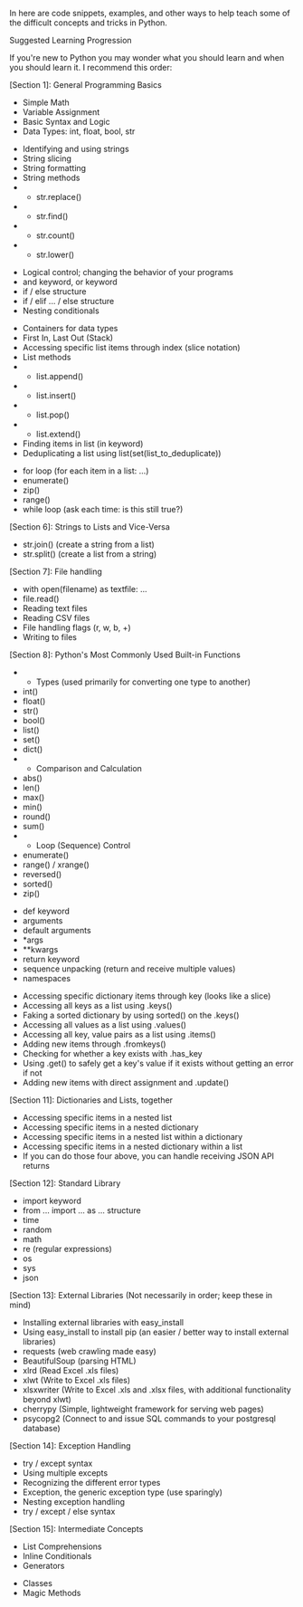 In here are code snippets, examples, and other ways to help teach some of the difficult concepts and tricks in Python.

Suggested Learning Progression

If you're new to Python you may wonder what you should learn and when you should learn it.  I recommend this order:

[Section 1]: General Programming Basics
- Simple Math
- Variable Assignment
- Basic Syntax and Logic
- Data Types: int, float, bool, str

[Section 2]: Strings
- Identifying and using strings
- String slicing
- String formatting
- String methods
- - str.replace()
- - str.find()
- - str.count()
- - str.lower()

[Section 3]: Conditionals
- Logical control; changing the behavior of your programs
- and keyword, or keyword
- if / else structure
- if / elif ... / else structure
- Nesting conditionals

[Section 4]: Lists
- Containers for data types
- First In, Last Out (Stack)
- Accessing specific list items through index (slice notation)
- List methods
- - list.append()
- - list.insert()
- - list.pop()
- - list.extend()
- Finding items in list (in keyword)
- Deduplicating a list using list(set(list_to_deduplicate))

[Section 5]: Loops
- for loop (for each item in a list: ...)
- enumerate()
- zip()
- range()
- while loop (ask each time: is this still true?)

[Section 6]: Strings to Lists and Vice-Versa
- str.join() (create a string from a list)
- str.split() (create a list from a string)

[Section 7]: File handling
- with open(filename) as textfile: ...
- file.read()
- Reading text files 
- Reading CSV files
- File handling flags (r, w, b, +)
- Writing to files

[Section 8]: Python's Most Commonly Used Built-in Functions
- - Types (used primarily for converting one type to another)
- int()
- float()
- str()
- bool()
- list()
- set()
- dict()
- - Comparison and Calculation
- abs()
- len()
- max()
- min()
- round()
- sum()
- - Loop (Sequence) Control
- enumerate()
- range() / xrange()
- reversed()
- sorted()
- zip()

[Section 9]: Functions
- def keyword
- arguments
- default arguments
- *args
- **kwargs
- return keyword
- sequence unpacking (return and receive multiple values)
- namespaces

[Section 10]: Dictionaries
- Accessing specific dictionary items through key (looks like a slice)
- Accessing all keys as a list using .keys()
- Faking a sorted dictionary by using sorted() on the .keys()
- Accessing all values as a list using .values()
- Accessing all key, value pairs as a list using .items()
- Adding new items through .fromkeys()
- Checking for whether a key exists with .has_key
- Using .get() to safely get a key's value if it exists without getting an error if not
- Adding new items with direct assignment and .update()

[Section 11]: Dictionaries and Lists, together
- Accessing specific items in a nested list
- Accessing specific items in a nested dictionary
- Accessing specific items in a nested list within a dictionary
- Accessing specific items in a nested dictionary within a list
- If you can do those four above, you can handle receiving JSON API returns

[Section 12]: Standard Library
- import keyword
- from ... import ... as ... structure
- time
- random
- math
- re (regular expressions)
- os
- sys
- json

[Section 13]: External Libraries (Not necessarily in order; keep these in mind)
- Installing external libraries with easy_install
- Using easy_install to install pip (an easier / better way to install external libraries)
- requests (web crawling made easy)
- BeautifulSoup (parsing HTML)
- xlrd (Read Excel .xls files)
- xlwt (Write to Excel .xls files)
- xlsxwriter (Write to Excel .xls and .xlsx files, with additional functionality beyond xlwt)
- cherrypy (Simple, lightweight framework for serving web pages)
- psycopg2 (Connect to and issue SQL commands to your postgresql database)

[Section 14]: Exception Handling
- try / except syntax
- Using multiple excepts
- Recognizing the different error types
- Exception, the generic exception type (use sparingly)
- Nesting exception handling
- try / except / else syntax

[Section 15]: Intermediate Concepts
- List Comprehensions
- Inline Conditionals
- Generators

[Section 16]: Classes
- Classes
- Magic Methods